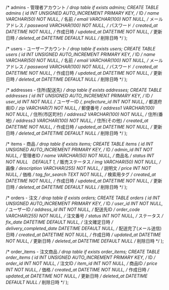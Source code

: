 /* admins - 管理者アカウント */
drop table if exists admins;
CREATE TABLE admins (
    id INT UNSIGNED AUTO_INCREMENT PRIMARY KEY, /* ID */
    name VARCHAR(50) NOT NULL,                  /* 名前 */
    email VARCHAR(100) NOT NULL,                /* メールアドレス */
    password VARCHAR(100) NOT NULL,             /* パスワード */
    created_at DATETIME NOT NULL,               /* 作成日時 */
    updated_at DATETIME NOT NULL,               /* 更新日時 */
    deleted_at DATETIME DEFAULT NULL            /* 削除日時 */
);

/* users - ユーザーアカウント */
drop table if exists users;
CREATE TABLE users (
    id INT UNSIGNED AUTO_INCREMENT PRIMARY KEY, /* ID */
    name VARCHAR(50) NOT NULL,                  /* 名前 */
    email VARCHAR(100) NOT NULL,                /* メールアドレス */
    password VARCHAR(100) NOT NULL,             /* パスワード */
    created_at DATETIME NOT NULL,               /* 作成日時 */
    updated_at DATETIME NOT NULL,               /* 更新日時 */
    deleted_at DATETIME DEFAULT NULL            /* 削除日時 */
);

/* addresses - 住所(配送先) */
drop table if exists addresses;
CREATE TABLE addresses (
    id INT UNSIGNED AUTO_INCREMENT PRIMARY KEY, /* ID */
    user_id INT NOT NULL                        /* ユーザーID */,
    prefecture_id INT NOT NULL,                 /* 都道府県ID */
    zip VARCHAR(7) NOT NULL,                    /* 郵便番号 */
    address1 VARCHAR(100) NOT NULL,             /* 住所(市区町村) */
    address2 VARCHAR(100) NOT NULL,             /* 住所(番地) */
    address3 VARCHAR(100) NOT NULL,             /* 住所(その他) */
    created_at DATETIME NOT NULL,               /* 作成日時 */
    updated_at DATETIME NOT NULL,               /* 更新日時 */
    deleted_at DATETIME DEFAULT NULL            /* 削除日時 */
);

/* items - 商品 */
drop table if exists items;
CREATE TABLE items (
    id INT UNSIGNED AUTO_INCREMENT PRIMARY KEY, /* ID */
    admin_id INT NOT NULL,                      /* 管理者ID */
    name VARCHAR(50) NOT NULL,                  /* 商品名 */
    status INT NOT NULL　DEFAULT 1,             /* 販売ステータス */
    img VARCHAR(50) NOT NULL,                   /* 画像 */
    description VARCHAR(255) NOT NULL,          /* 説明文 */
    price INT NOT NULL,                         /* 価格 */
    tag_for_search TEXT NOT NULL,               /* 検索用タグ */
    created_at DATETIME NOT NULL,               /* 作成日時 */
    updated_at DATETIME NOT NULL,               /* 更新日時 */
    deleted_at DATETIME DEFAULT NULL            /* 削除日時 */
);

/* orders - 注文 */
drop table if exists orders;
CREATE TABLE orders (
    id INT UNSIGNED AUTO_INCREMENT PRIMARY KEY,    /* ID */
    user_id INT NOT NULL,                          /* ユーザーID */
    address_id INT NOT NULL,                       /* 配送先ID */
    order_code VARCHAR(255) NOT NULL,              /* 注文番号 */
    status INT NOT NULL,                           /* ステータス */
    fix_date DATETIME DEFAULT NULL,                /* 注文確定日時 */
    delivery_completed_date DATETIME DEFAULT NULL, /* 配送完了(メール送信)日時 */
    created_at DATETIME NOT NULL,                  /* 作成日時 */
    updated_at DATETIME NOT NULL,                  /* 更新日時 */
    deleted_at DATETIME DEFAULT NULL               /* 削除日時 */
);

/* order_items - 注文商品 */
drop table if exists order_items;
CREATE TABLE order_items (
    id INT UNSIGNED AUTO_INCREMENT PRIMARY KEY, /* ID */
    order_id INT NOT NULL,                      /* 注文ID */
    item_id INT NOT NULL,                       /* 商品ID */
    price INT NOT NULL,                         /* 価格 */
    created_at DATETIME NOT NULL,               /* 作成日時 */
    updated_at DATETIME NOT NULL,               /* 更新日時 */
    deleted_at DATETIME DEFAULT NULL            /* 削除日時 */
);
